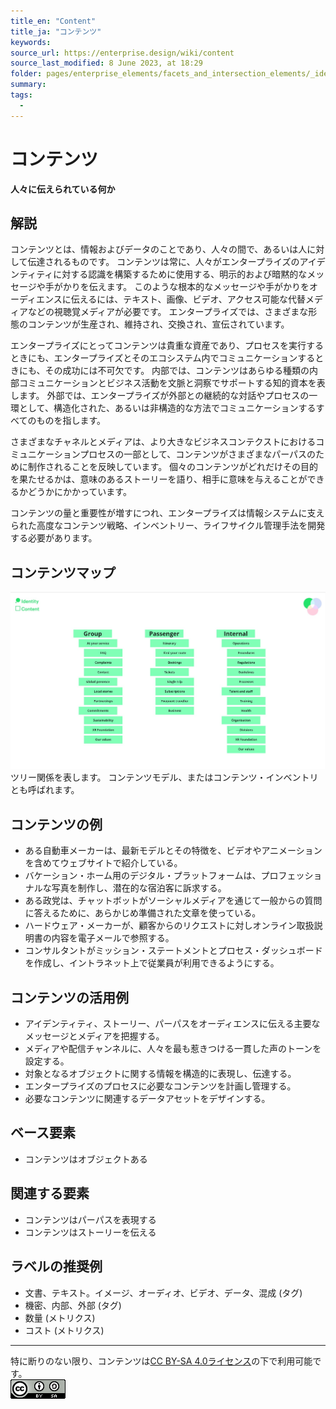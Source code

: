 ```yaml
---
title_en: "Content"
title_ja: "コンテンツ"
keywords: 
source_url: https://enterprise.design/wiki/content
source_last_modified: 8 June 2023, at 18:29
folder: pages/enterprise_elements/facets_and_intersection_elements/_identity
summary:
tags: 
  - 
---
```

# コンテンツ
**人々に伝えられている何か**

## 解説
コンテンツとは、情報およびデータのことであり、人々の間で、あるいは人に対して伝達されるものです。 コンテンツは常に、人々がエンタープライズのアイデンティティに対する認識を構築するために使用する、明示的および暗黙的なメッセージや手がかりを伝えます。 このような根本的なメッセージや手がかりをオーディエンスに伝えるには、テキスト、画像、ビデオ、アクセス可能な代替メディアなどの視聴覚メディアが必要です。 エンタープライズでは、さまざまな形態のコンテンツが生産され、維持され、交換され、宣伝されています。

エンタープライズにとってコンテンツは貴重な資産であり、プロセスを実行するときにも、エンタープライズとそのエコシステム内でコミュニケーションするときにも、その成功には不可欠です。 内部では、コンテンツはあらゆる種類の内部コミュニケーションとビジネス活動を文脈と洞察でサポートする知的資本を表します。 外部では、エンタープライズが外部との継続的な対話やプロセスの一環として、構造化された、あるいは非構造的な方法でコミュニケーションするすべてのものを指します。

さまざまなチャネルとメディアは、より大きなビジネスコンテクストにおけるコミュニケーションプロセスの一部として、コンテンツがさまざまなパーパスのために制作されることを反映しています。 個々のコンテンツがどれだけその目的を果たせるかは、意味のあるストーリーを語り、相手に意味を与えることができるかどうかにかかっています。

コンテンツの量と重要性が増すにつれ、エンタープライズは情報システムに支えられた高度なコンテンツ戦略、インベントリー、ライフサイクル管理手法を開発する必要があります。

## コンテンツマップ
<img src="https://github.com/Yoshiyuki-iasa/EDGY23_ja/blob/main/media/Content_ja.jpg?raw=true"><br>
ツリー関係を表します。 コンテンツモデル、またはコンテンツ・インベントリとも呼ばれます。

## コンテンツの例
- ある自動車メーカーは、最新モデルとその特徴を、ビデオやアニメーションを含めてウェブサイトで紹介している。
- バケーション・ホーム用のデジタル・プラットフォームは、プロフェッショナルな写真を制作し、潜在的な宿泊客に訴求する。
- ある政党は、チャットボットがソーシャルメディアを通じて一般からの質問に答えるために、あらかじめ準備された文章を使っている。
- ハードウェア・メーカーが、顧客からのリクエストに対しオンライン取扱説明書の内容を電子メールで参照する。
- コンサルタントがミッション・ステートメントとプロセス・ダッシュボードを作成し、イントラネット上で従業員が利用できるようにする。

## コンテンツの活用例
- アイデンティティ、ストーリー、パーパスをオーディエンスに伝える主要なメッセージとメディアを把握する。
- メディアや配信チャンネルに、人々を最も惹きつける一貫した声のトーンを設定する。
- 対象となるオブジェクトに関する情報を構造的に表現し、伝達する。
- エンタープライズのプロセスに必要なコンテンツを計画し管理する。
- 必要なコンテンツに関連するデータアセットをデザインする。

## ベース要素
- コンテンツはオブジェクトある

## 関連する要素
- コンテンツはパーパスを表現する
- コンテンツはストーリーを伝える

## ラベルの推奨例
- 文書、テキスト。イメージ、オーディオ、ビデオ、データ、混成 (タグ)
- 機密、内部、外部 (タグ)
- 数量 (メトリクス)
- コスト (メトリクス)

---
特に断りのない限り、コンテンツは[CC BY-SA 4.0ライセンス](./license_ja.md)の下で利用可能です。
<br><a href="./license_ja.md"> <img src="https://github.com/Yoshiyuki-iasa/EDGY23_ja/blob/main/media/cc.png?raw=true" alt="CC logo"></a>
